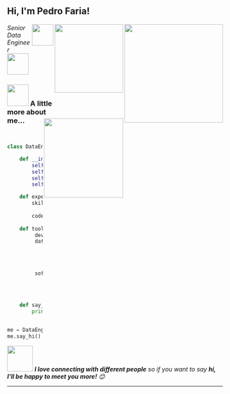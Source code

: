 <h2> Hi, I'm Pedro Faria! </h2>
<img align='right' src="https://media.giphy.com/media/kCi48UW0OoLvRVyMLK/giphy.gif" width="230">
<img align='right' src="https://media.giphy.com/media/2IudUHdI075HL02Pkk/giphy.gif" width="160" style="margin-bottom: 60px;">
<img align='right' src="https://media.giphy.com/media/xT9C25UNTwfZuk85WP/giphy.gif" width="50" style="margin-bottom: 60px;">
<img align='right' src="https://media.giphy.com/media/110dhxfJebYOTm/giphy.gif" width="185" style="margin-bottom: 100px;">
<p><em>Senior Data Engineer 
</a><img src="https://media.giphy.com/media/WUlplcMpOCEmTGBtBW/giphy.gif" width="50"> 
</em></p>

### <img src="https://media.giphy.com/media/VgCDAzcKvsR6OM0uWg/giphy.gif" width="50"> A little more about me...  

```python


class DataEngineer:

    def __init__(self):
        self.name = "Pedro Henrique Faria"
        self.pronouns = ["He" , "Him"]
        self.role = "Data Architect|Engineer"
        self.language_spoken = ["pt_BR", "en_US(C1)"]

    def experience(self):
        skills = ["API","ETL","Data pipeline",
                    "Data Warehouse and Data Lake","Business Intelligence", "Lake House"]
        code = ["Python", "SQL", "Shell script", "Spark", "Terraform"],
        
    def tools(self):        
         devOps = ["GCP", "Docker🐳", "Kubernets", "GIT"]
         database = {
                 "Relational" : "MS SQL Server, PostgreSQL, Oracle, BigQuery" ,
                 "Document" : "MongoDB",
                 "Others" : "Bigtable"
                    }
         softwares = {
                "Orchestration" : "Airflow, SSIS, Datafactory",
                "Visualization" : "PowerBi",
                "Others" : "Databricks"
                    }
    def say_hi(self):
        print("Thanks for visiting, I hope you like my work.")


me = DataEngineer()
me.say_hi()


```

<img src="https://media.giphy.com/media/LnQjpWaON8nhr21vNW/giphy.gif" width="60"> <em><b>I love connecting with different people</b> so if you want to say <b>hi, I'll be happy to meet you more!</b> 😊</em>

---
